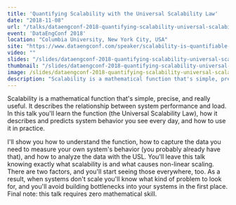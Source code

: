 ```yaml
---
title: 'Quantifying Scalability with the Universal Scalability Law'
date: "2018-11-08"
url: "/talks/dataengconf-2018-quantifying-scalability-universal-scalability-law/"
event: 'DataEngConf 2018'
location: "Columbia University, New York City, USA"
site: "https://www.dataengconf.com/speaker/scalability-is-quantifiable-the-universal-scalability-law"
video: ""
slides: "/slides/dataengconf-2018-quantifying-scalability-universal-scalability-law/"
thumbnail: "/slides/dataengconf-2018-quantifying-scalability-universal-scalability-law/thumbnail.jpg"
image: /slides/dataengconf-2018-quantifying-scalability-universal-scalability-law/ThinkstockPhotos-480085336.jpg
description: "Scalability is a mathematical function that's simple, precise, and really useful."
---
```

Scalability is a mathematical function that's simple, precise, and really useful. It describes the relationship between system performance and load. In this talk you'll learn the function (the Universal Scalability Law), how it describes and predicts system behavior you see every day, and how to use it in practice.
<!--more-->

I'll show you how to understand the function, how to capture the data you need to measure your own system's behavior (you probably already have that), and how to analyze the data with the USL. You'll leave this talk knowing exactly what scalability is and what causes non-linear scaling. There are two factors, and you'll start seeing those everywhere, too. As a result, when systems don't scale you'll know what kind of problem to look for, and you'll avoid building bottlenecks into your systems in the first place. Final note: this talk requires zero mathematical skill.
